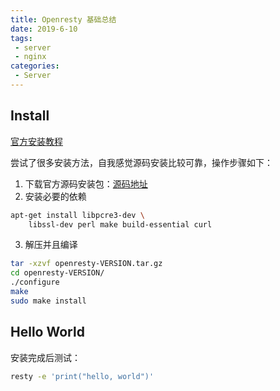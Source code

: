 ```yaml
---
title: Openresty 基础总结
date: 2019-6-10
tags:
 - server
 - nginx
categories:
 - Server
---
```


## Install

[官方安装教程](http://openresty.org/cn/installation.html)

尝试了很多安装方法，自我感觉源码安装比较可靠，操作步骤如下：

1. 下载官方源码安装包：[源码地址](http://openresty.org/cn/download.html)
2. 安装必要的依赖

```bash
apt-get install libpcre3-dev \
    libssl-dev perl make build-essential curl
```

3. 解压并且编译

```bash
tar -xzvf openresty-VERSION.tar.gz
cd openresty-VERSION/
./configure
make
sudo make install
```

## Hello World

安装完成后测试：

```bash
resty -e 'print("hello, world")'
```


